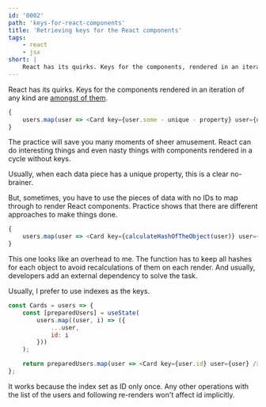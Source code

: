 ```yaml
---
id: '0002'
path: 'keys-for-react-components'
title: 'Retrieving keys for the React components'
tags:
    - react
    - jsx
short: |
    React has its quirks. Keys for the components, rendered in an iteration of any kind, are amongst of them.
---
```


React has its quirks. Keys for the components rendered in an iteration of any kind are [amongst of them](https://reactjs.org/docs/lists-and-keys.html).

```javascript jsx
{
    users.map(user => <Card key={user.some - unique - property} user={user} />);
}
```

The practice will save you many moments of sheer amusement. React can do interesting things and even nasty things with components rendered in a cycle without keys.

Usually, when each data piece has a unique property, this is a clear no-brainer.

But, sometimes, you have to use the pieces of data with no IDs to map through to render React components. Practice shows that there are different approaches to make things done.

```javascript jsx
{
    users.map(user => <Card key={calculateHashOfTheObject(user)} user={user} />);
}
```

This one looks like an overhead to me. The function has to keep all hashes for each object to avoid recalculations of them on each render. And usually, developers add an external dependency to solve the task.

Usually, I prefer to use indexes as the keys.

```javascript jsx
const Cards = users => {
    const [preparedUsers] = useState(
        users.map((user, i) => ({
            ...user,
            id: i
        }))
    );

    return preparedUsers.map(user => <Card key={user.id} user={user} />);
};
```

It works because the index set as ID only once. Any other operations with the list of the users and following re-renders won't affect id implicitly.
